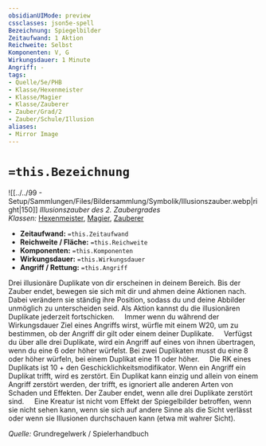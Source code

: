 ```yaml
---
obsidianUIMode: preview
cssclasses: json5e-spell
Bezeichnung: Spiegelbilder
Zeitaufwand: 1 Aktion
Reichweite: Selbst
Komponenten: V, G
Wirkungsdauer: 1 Minute
Angriff: -
tags:
- Quelle/5e/PHB
- Klasse/Hexenmeister
- Klasse/Magier
- Klasse/Zauberer
- Zauber/Grad/2
- Zauber/Schule/Illusion
aliases:
- Mirror Image
---
```

# `=this.Bezeichnung`
![[../../99 - Setup/Sammlungen/Files/Bildersammlung/Symbolik/Illusionszauber.webp|right|150]]
*Illusionszauber des 2. Zaubergrades*  
*Klassen:* [Hexenmeister](../Charakteroptionen/Klassen/Hexenmeister.md), [Magier](../Charakteroptionen/Klassen/Magier.md), [Zauberer](../Charakteroptionen/Klassen/Zauberer.md)

- **Zeitaufwand:** `=this.Zeitaufwand`
- **Reichweite / Fläche:** `=this.Reichweite`
- **Komponenten:** `=this.Komponenten`
- **Wirkungsdauer:** `=this.Wirkungsdauer`
- **Angriff / Rettung:** `=this.Angriff`

Drei illusionäre Duplikate von dir erscheinen in deinem Bereich. Bis der Zauber endet, bewegen sie sich mit dir und ahmen deine Aktionen nach. Dabei verändern sie ständig ihre Position, sodass du und deine Abbilder unmöglich zu unterscheiden seid. Als Aktion kannst du die illusionären Duplikate jederzeit fortschicken.
$\quad$Immer wenn du während der Wirkungsdauer Ziel eines Angriffs wirst, würfle mit einem W20, um zu bestimmen, ob der Angriff dir gilt oder einem deiner Duplikate.
$\quad$Verfügst du über alle drei Duplikate, wird ein Angriff auf eines von ihnen übertragen, wenn du eine 6 oder höher würfelst. Bei zwei Duplikaten musst du eine 8 oder höher würfeln, bei einem Duplikat eine 11 oder höher.
$\quad$Die RK eines Duplikats ist 10 + den Geschicklichkeitsmodifikator. Wenn ein Angriff ein Duplikat trifft, wird es zerstört. Ein Duplikat kann einzig und allein von einem Angriff zerstört werden, der trifft, es ignoriert alle anderen Arten von Schaden und Effekten. Der Zauber endet, wenn alle drei Duplikate zerstört sind.
$\quad$Eine Kreatur ist nicht vom Effekt der Spiegelbilder betroffen, wenn sie nicht sehen kann, wenn sie sich auf andere Sinne als die Sicht verlässt oder wenn sie Illusionen durchschauen kann (etwa mit wahrer Sicht).

 *Quelle:* Grundregelwerk / Spielerhandbuch
